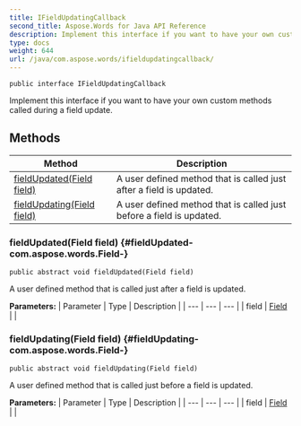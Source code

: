 ```yaml
---
title: IFieldUpdatingCallback
second_title: Aspose.Words for Java API Reference
description: Implement this interface if you want to have your own custom methods called during a field update.
type: docs
weight: 644
url: /java/com.aspose.words/ifieldupdatingcallback/
---
```

```
public interface IFieldUpdatingCallback
```

Implement this interface if you want to have your own custom methods called during a field update.
## Methods

| Method | Description |
| --- | --- |
| [fieldUpdated(Field field)](#fieldUpdated-com.aspose.words.Field-) | A user defined method that is called just after a field is updated. |
| [fieldUpdating(Field field)](#fieldUpdating-com.aspose.words.Field-) | A user defined method that is called just before a field is updated. |
### fieldUpdated(Field field) {#fieldUpdated-com.aspose.words.Field-}
```
public abstract void fieldUpdated(Field field)
```


A user defined method that is called just after a field is updated.

**Parameters:**
| Parameter | Type | Description |
| --- | --- | --- |
| field | [Field](../../com.aspose.words/field) |  |

### fieldUpdating(Field field) {#fieldUpdating-com.aspose.words.Field-}
```
public abstract void fieldUpdating(Field field)
```


A user defined method that is called just before a field is updated.

**Parameters:**
| Parameter | Type | Description |
| --- | --- | --- |
| field | [Field](../../com.aspose.words/field) |  |

